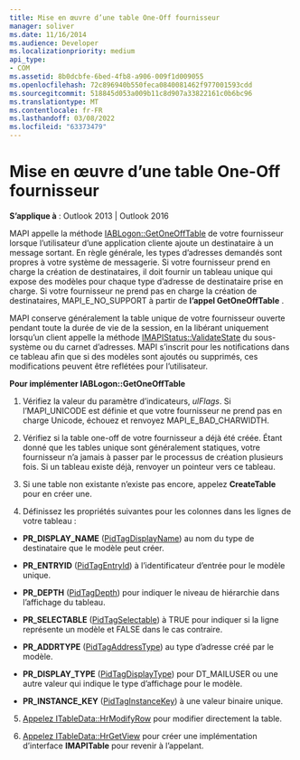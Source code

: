 ```yaml
---
title: Mise en œuvre d’une table One-Off fournisseur
manager: soliver
ms.date: 11/16/2014
ms.audience: Developer
ms.localizationpriority: medium
api_type:
- COM
ms.assetid: 8b0dcbfe-6bed-4fb8-a906-009f1d009055
ms.openlocfilehash: 72c896940b550feca0840081462f977001593cdd
ms.sourcegitcommit: 518845d053a009b11c8d907a33822161c0b6bc96
ms.translationtype: MT
ms.contentlocale: fr-FR
ms.lasthandoff: 03/08/2022
ms.locfileid: "63373479"
---
```

# <a name="implementing-a-provider-one-off-table"></a>Mise en œuvre d’une table One-Off fournisseur

**S’applique à** : Outlook 2013 | Outlook 2016
 
MAPI appelle la méthode [IABLogon::GetOneOffTable](iablogon-getoneofftable.md) de votre fournisseur lorsque l’utilisateur d’une application cliente ajoute un destinataire à un message sortant. En règle générale, les types d’adresses demandés sont propres à votre système de messagerie. Si votre fournisseur prend en charge la création de destinataires, il doit fournir un tableau unique qui expose des modèles pour chaque type d’adresse de destinataire prise en charge. Si votre fournisseur ne prend pas en charge la création de destinataires, MAPI_E_NO_SUPPORT à partir de **l’appel GetOneOffTable** .
 
MAPI conserve généralement la table unique de votre fournisseur ouverte pendant toute la durée de vie de la session, en la libérant uniquement lorsqu’un client appelle la méthode [IMAPIStatus::ValidateState](imapistatus-validatestate.md) du sous-système ou du carnet d’adresses. MAPI s’inscrit pour les notifications dans ce tableau afin que si des modèles sont ajoutés ou supprimés, ces modifications peuvent être reflétées pour l’utilisateur.
 
 **Pour implémenter IABLogon::GetOneOffTable**
 
1. Vérifiez la valeur du paramètre d’indicateurs, _ulFlags_. Si l’MAPI_UNICODE est définie et que votre fournisseur ne prend pas en charge Unicode, échouez et renvoyez MAPI_E_BAD_CHARWIDTH.

2. Vérifiez si la table one-off de votre fournisseur a déjà été créée. Étant donné que les tables unique sont généralement statiques, votre fournisseur n’a jamais à passer par le processus de création plusieurs fois. Si un tableau existe déjà, renvoyer un pointeur vers ce tableau.

3. Si une table non existante n’existe pas encore, appelez **CreateTable** pour en créer une.

4. Définissez les propriétés suivantes pour les colonnes dans les lignes de votre tableau :

- **PR_DISPLAY_NAME** ([PidTagDisplayName](pidtagdisplayname-canonical-property.md)) au nom du type de destinataire que le modèle peut créer.

- **PR_ENTRYID** ([PidTagEntryId](pidtagentryid-canonical-property.md)) à l’identificateur d’entrée pour le modèle unique.

- **PR_DEPTH** ([PidTagDepth](pidtagdepth-canonical-property.md)) pour indiquer le niveau de hiérarchie dans l’affichage du tableau.

- **PR_SELECTABLE** ([PidTagSelectable](pidtagselectable-canonical-property.md)) à TRUE pour indiquer si la ligne représente un modèle et FALSE dans le cas contraire.

- **PR_ADDRTYPE** ([PidTagAddressType](pidtagaddresstype-canonical-property.md)) au type d’adresse créé par le modèle.

- **PR_DISPLAY_TYPE** ([PidTagDisplayType](pidtagdisplaytype-canonical-property.md)) pour DT_MAILUSER ou une autre valeur qui indique le type d’affichage pour le modèle.

- **PR_INSTANCE_KEY** ([PidTagInstanceKey](pidtaginstancekey-canonical-property.md)) à une valeur binaire unique.

5. [Appelez ITableData::HrModifyRow](itabledata-hrmodifyrow.md) pour modifier directement la table.

6. [Appelez ITableData::HrGetView](itabledata-hrgetview.md) pour créer une implémentation d’interface **IMAPITable** pour revenir à l’appelant.
